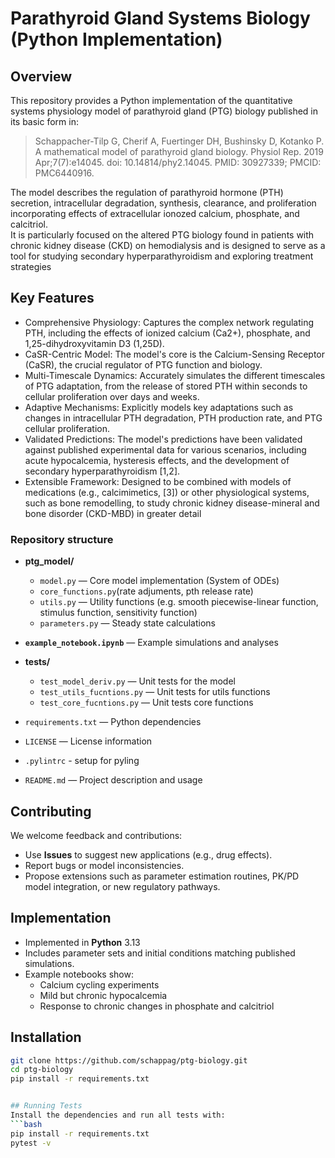 # Parathyroid Gland Systems Biology (Python Implementation)

## Overview
This repository provides a Python implementation of the quantitative systems physiology model of parathyroid gland (PTG) biology published in its basic form in:

> Schappacher-Tilp G, Cherif A, Fuertinger DH, Bushinsky D, Kotanko P. A mathematical model of parathyroid gland biology. Physiol Rep. 2019 Apr;7(7):e14045. doi: 10.14814/phy2.14045. PMID: 30927339; PMCID: PMC6440916.

The model describes the regulation of parathyroid hormone (PTH) secretion, intracellular degradation, synthesis, clearance, and proliferation incorporating effects of extracellular ionozed calcium, phosphate, and calcitriol.  
 It is particularly focused on the altered PTG biology found in patients with chronic kidney disease (CKD) on hemodialysis and is designed to serve as a tool for studying secondary hyperparathyroidism and exploring treatment strategies

## Key Features
- Comprehensive Physiology: Captures the complex network regulating PTH, including the effects of ionized calcium (Ca2+), phosphate, and 1,25-dihydroxyvitamin D3 (1,25D).
- CaSR-Centric Model: The model's core is the Calcium-Sensing Receptor (CaSR), the crucial regulator of PTG function and biology.
- Multi-Timescale Dynamics: Accurately simulates the different timescales of PTG adaptation, from the release of stored PTH within seconds to cellular proliferation over days and weeks.
- Adaptive Mechanisms: Explicitly models key adaptations such as changes in intracellular PTH degradation, PTH production rate, and PTG cellular proliferation.
- Validated Predictions: The model's predictions have been validated against published experimental data for various scenarios, including acute hypocalcemia, hysteresis effects, and the development of secondary hyperparathyroidism [1,2].
- Extensible Framework: Designed to be combined with models of medications (e.g., calcimimetics, [3]) or other physiological systems, such as bone remodelling, to study chronic kidney disease-mineral and bone disorder (CKD-MBD) in greater detail

### Repository structure

- **ptg_model/**
  - `model.py` — Core model implementation (System of ODEs)
  - `core_functions.py`(rate adjuments, pth release rate)
  - `utils.py` — Utility functions (e.g. smooth piecewise-linear function, stimulus function, sensitivity function)  
  - `parameters.py` — Steady state calculations

- **`example_notebook.ipynb`** — Example simulations and analyses  

- **tests/**
  - `test_model_deriv.py` — Unit tests for the model
  - `test_utils_fucntions.py` — Unit tests for utils functions
  - `test_core_fucntions.py` — Unit tests core functions

- `requirements.txt` — Python dependencies  

- `LICENSE` — License information
- `.pylintrc` - setup for pyling
- `README.md` — Project description and usage

## Contributing
We welcome feedback and contributions:  
- Use **Issues** to suggest new applications (e.g., drug effects).  
- Report bugs or model inconsistencies.  
- Propose extensions such as parameter estimation routines, PK/PD model integration, or new regulatory pathways.  

## Implementation
- Implemented in **Python** 3.13
- Includes parameter sets and initial conditions matching published simulations.  
- Example notebooks show:  
  - Calcium cycling experiments  
  - Mild but chronic hypocalcemia  
  - Response to chronic changes in phosphate and calcitriol

## Installation
```bash
git clone https://github.com/schappag/ptg-biology.git
cd ptg-biology
pip install -r requirements.txt


## Running Tests
Install the dependencies and run all tests with:
```bash
pip install -r requirements.txt
pytest -v



